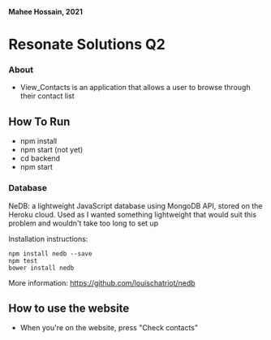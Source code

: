 **Mahee Hossain, 2021**
# Resonate Solutions Q2

### About
- View_Contacts is an application that allows a user to browse through their contact list

## How To Run
- npm install
- npm start (not yet)
- cd backend
- npm start

### Database

NeDB: a lightweight JavaScript database using MongoDB API, stored on the Heroku cloud. Used as 
I wanted something lightweight that would suit this problem and wouldn't take too long to set up

Installation instructions:
```
npm install nedb --save
npm test
bower install nedb
```
More information: https://github.com/louischatriot/nedb

## How to use the website
- When you're on the website, press "Check contacts"